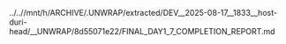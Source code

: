 ../..//mnt/h/ARCHIVE/.UNWRAP/extracted/DEV__2025-08-17__1833__host-duri-head/__UNWRAP/8d55071e22/FINAL_DAY1_7_COMPLETION_REPORT.md